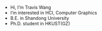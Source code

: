 -  Hi, I’m Travis Wang
-  I’m interested in HCI, Computer Graphics
-  B.E. in Shandong University
-  Ph.D. student in HKUST(GZ)
<!---
TravisWang2001/TravisWang2001 is a ✨ special ✨ repository because its `README.md` (this file) appears on your GitHub profile.
You can click the Preview link to take a look at your changes.
--->
